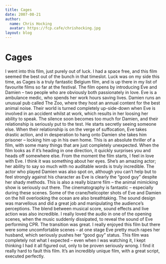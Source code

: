 ```yaml
---
title: Cages
date: 2007-08-21
author:
  name: Chris Hocking
  avatar: https://fcp.cafe/chrishocking.jpg
layout: blog
---
```

# Cages

I went into this film, just purely out of luck. I had a space free, and this film seemed the best out of the bunch in that timeslot. Luck was on my side this time, as Cages is a truly fantastic Belgium film, and is up there in my list of favourite films so far at the festival. The film opens by introducing Eve and Damien – two people who are obviously both passionately in love. Eve is a ambulance medic, who spends her work hours saving lives. Damien runs an unusual pub called The Zoo, where they host an annual content for the best animal noise. Their world is turned completely up-side-down when Eve is involved in an accident whilst at work, which results in her loosing her ability to speak. The silence soon becomes too much for Damien, and their relationship is seriously put to the test. He starts secretly seeing someone else. When their relationship is on the verge of suffocation, Eve takes drastic action, and in desperation to hang onto Damien she takes him prisoner – locking him up in his own home. This is an absolute thriller of a film, with some many things that are just completely unexpected. When the film looks as if it’s heading in one direction, it quickly surprises you and heads off somewhere else. From the moment the film starts, I feel in love with Eve. I think it was something about her eyes. She’s an amazing actor; her ability to say so much with no auditable words is truly incredible. The actor who played Damien was also spot on, although you can’t help but to feel strongly against his character as Eve is clearly the “good guy” despite her shady methods. This is also a really bizarre film – the animal mimicking show is seriously out there. The cinematography is fantastic – especially during these scenes. Some of the crane/helicopter shots of Eve and Damien on the hill overlooking the ocean are also breathtaking. The sound design was marvellous and did a great job and manipulating the audience’s perceptions. The blend between musical score, sound effects and live action was also incredible. I really loved the audio in one of the opening scenes, when the music suddenly dissipated, to reveal the sound of Eve performing CPR. The transition was great. I really enjoyed this film but there were some uncomfortable scenes – at one stage Eve pretty much rapes her husband, which seriously pushes her “good guy” status. This film was completely not what I expected – even when I was watching it, I kept thinking I had it all figured out, only to be proven seriously wrong. I find it really hard to fault this film. It’s an incredibly unique film, with a great script, executed perfectly.